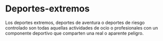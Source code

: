 # Deportes-extremos
Los deportes extremos, deportes de aventura o deportes de riesgo controlado son todas aquellas actividades de ocio o profesionales con un componente deportivo que comparten una real o aparente peligro.
